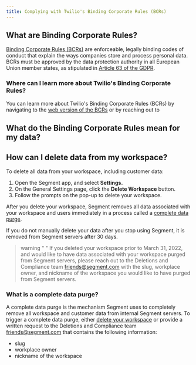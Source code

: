 ```yaml
---
title: Complying with Twilio's Binding Corporate Rules (BCRs)
---
```


<!-- confirm how long a complete data purge takes -->

## What are Binding Corporate Rules?

[Binding Corporate Rules (BCRs)](https://ec.europa.eu/info/law/law-topic/data-protection/international-dimension-data-protection/binding-corporate-rules-bcr_en) are enforceable, legally binding codes of conduct that explain the ways companies store and process personal data. BCRs must be approved by the data protection authority in all European Union member states, as stipulated in [Article 63 of the GDPR](https://eur-lex.europa.eu/legal-content/EN/TXT/PDF/?uri=CELEX:32016R0679&from=EN). 

### Where can I learn more about Twilio's Binding Corporate Rules?
 
You can learn more about Twilio's Binding Corporate Rules (BCRs) by navigating to the [web version of the BCRs](https://www.twilio.com/legal/bcr) or by reaching out to 

<!-- add email for privacy/legal? Ask Brie on Friday -->

## What do the Binding Corporate Rules mean for my data?

<!-- summarize BCRs in this section? -->

## How can I delete data from my workspace?

To delete all data from your workspace, including customer data:

1. Open the Segment app, and select **Settings.**
2. On the General Settings page, click the **Delete Workspace** button. 
3. Follow the prompts on the pop-up to delete your workspace. 

After you delete your workspace, Segment removes all data associated with your workspace and users immediately in a process called a [complete data purge](#what-is-a-complete-data-purge). 

If you do not manually delete your data after you stop using Segment, it is removed from Segment servers after 30 days. 

<!-- Double check how long the data remains in Segment servers, and how long a complete data purge takes (is it immediate? is it done within 24 hours?) -->

> warning " "
> If you deleted your workspace prior to March 31, 2022, and would like to have data associated with your workspace purged from Segment servers, please reach out to the Deletions and Compliance team [friends@segment.com](mailto:friends@segment.com) with the slug, workplace owner, and nickname of the workspace you would like to have purged from Segment servers. 

<!-- Confirm email for D&C and required information for a workspace you'd like to have deleted -->

### What is a complete data purge?

A complete data purge is the mechanism Segment uses to completely remove all workspace and customer data from internal Segment servers. To trigger a complete data purge, either [delete your workspace](#how-can-i-delete-data-from-my-workspace) or provide a written request to the Deletions and Compliance team [friends@segment.com](mailto:friends@segment.com) that contains the following information:
- slug
- workplace owner
- nickname of the workspace 
